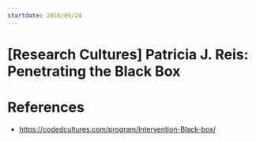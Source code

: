 ```yaml
---
startdate: 2016/05/24
---
```

# [Research Cultures] Patricia J. Reis: Penetrating the Black Box

# References
* https://codedcultures.com/program/Intervention-Black-box/
